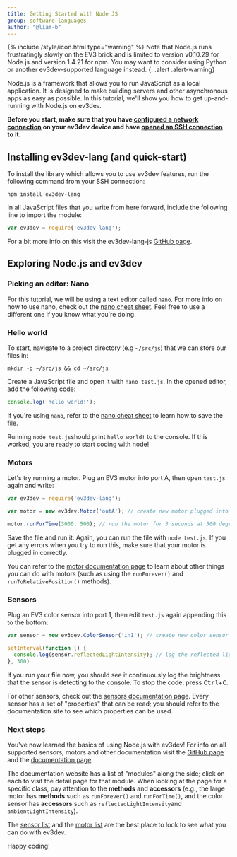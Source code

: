 ```yaml
---
title: Getting Started with Node JS
group: software-languages
author: "@liam-b"
---
```


{% include /style/icon.html type="warning" %}
Note that Node.js runs frustratingly slowly on the EV3 brick and is limited to version v0.10.29 for Node.js and version 1.4.21 for npm. You may want to consider using Python or another ev3dev-supported language instead.
{: .alert .alert-warning}

<p class="lead">
Node.js is a framework that allows you to run JavaScript as a local application. It is designed to make building servers and other asynchronous apps as easy as possible. In this tutorial, we'll show you how to get up-and-running with Node.js on ev3dev.
</p>

**Before you start, make sure that you have [configured a network connection](/docs/networking/) on
your ev3dev device and have [opened an SSH connection](/docs/tutorials/connecting-to-ev3dev-with-ssh/) to it.**

## Installing ev3dev-lang (and quick-start)
To install the library which allows you to use ev3dev features, run the following command from your SSH connection:

```shell
npm install ev3dev-lang
```

In all JavaScript files that you write from here forward, include the following line to import the module:
```javascript
var ev3dev = require('ev3dev-lang');
```

For a bit more info on this visit the ev3dev-lang-js [GitHub page](https://github.com/wasabifan/ev3dev-lang-js).

## Exploring Node.js and ev3dev

### Picking an editor: Nano

For this tutorial, we will be using a text editor called `nano`. For more info on how to use nano, check out the [nano cheat sheet](/docs/tutorials/nano-cheat-sheet). Feel free to use a different one if you know what you're doing.

### Hello world
To start, navigate to a project directory (e.g `~/src/js`) that we can store our files in:

```shell
mkdir -p ~/src/js && cd ~/src/js
```

Create a JavaScript file and open it with `nano test.js`. In the opened editor, add the following code:

```javascript
console.log('hello world!');
```

If you're using `nano`, refer to the [nano cheat sheet](/docs/tutorials/nano-cheat-sheet/) to learn how to save the file.

Running `node test.js`should print `hello world!` to the console. If this worked, you are ready to start coding with node!

### Motors
Let's try running a motor. Plug an EV3 motor into port A, then open `test.js` again and write:

```javascript
var ev3dev = require('ev3dev-lang');

var motor = new ev3dev.Motor('outA'); // create new motor plugged into port A called 'motor'

motor.runForTime(3000, 500); // run the motor for 3 seconds at 500 degrees/second
```

Save the file and run it. Again, you can run the file with `node test.js`. If you get any errors when you try to run this, make sure that your motor is plugged in correctly.

You can refer to the [motor documentation page](http://wasabifan.github.io/ev3dev-lang-js/classes/_motors_.motor.html) to learn about other things you can do with motors (such as using the `runForever()` and `runToRelativePosition()` methods).

### Sensors
Plug an EV3 color sensor into port 1, then edit `test.js` again appending this to the bottom:

```javascript
var sensor = new ev3dev.ColorSensor('in1'); // create new color sensor called 'sensor'. in1 refers to port 1

setInterval(function () {
  console.log(sensor.reflectedLightIntensity); // log the reflected light percent of the sensor every 300 milliseconds
}, 300)
```

If you run your file now, you should see it continuously log the brightness that the sensor is detecting to the console. To stop the code, press <kbd>Ctrl</kbd>+<kbd>C</kbd>.

For other sensors, check out the [sensors documentation page](http://wasabifan.github.io/ev3dev-lang-js/modules/_sensors_.html). Every sensor has a set of "properties" that can be read; you should refer to the documentation site to see which properties can be used.

### Next steps
You've now learned the basics of using Node.js with ev3dev! For info on all supported sensors, motors and other documentation visit the [GitHub page](https://github.com/wasabifan/ev3dev-lang-js) and the [documentation page](http://wasabifan.github.io/ev3dev-lang-js).

The documentation website has a list of "modules" along the side; click on each to visit the detail page for that module. When looking at the page for a specific class, pay attention to the **methods** and **accessors** (e.g., the large motor has **methods** such as `runForever()` and `runForTime()`, and the color sensor has **accessors** such as `reflectedLightIntensity`and `ambientLightIntensity`).

The [sensor list](http://docs.ev3dev.org/projects/lego-linux-drivers/en/ev3dev-jessie/sensor_data.html) and the [motor list](http://docs.ev3dev.org/projects/lego-linux-drivers/en/ev3dev-jessie/motor_data.html) are the best place to look to see what you can do with ev3dev.

Happy coding!
